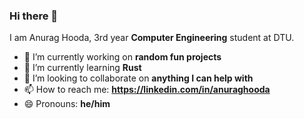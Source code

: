 ### Hi there 👋

I am Anurag Hooda, 3rd year **Computer Engineering** student at DTU.

- 🔭 I’m currently working on **random fun projects**
- 🌱 I’m currently learning **Rust**
- 👯 I’m looking to collaborate on **anything I can help with**
- 📫 How to reach me: **https://linkedin.com/in/anuraghooda**
- 😄 Pronouns: **he/him**
